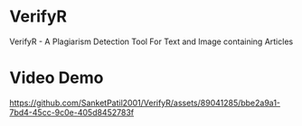# VerifyR
VerifyR - A Plagiarism Detection Tool For Text and Image containing Articles

# Video Demo
https://github.com/SanketPatil2001/VerifyR/assets/89041285/bbe2a9a1-7bd4-45cc-9c0e-405d8452783f


